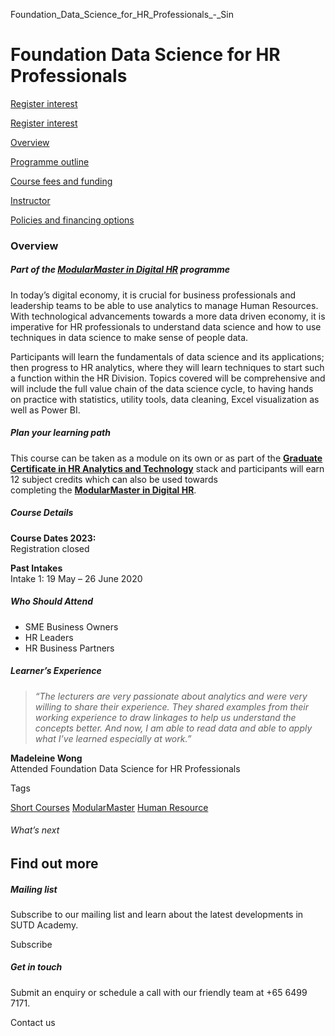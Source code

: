 Foundation_Data_Science_for_HR_Professionals_-_Sin



Foundation Data Science for HR Professionals
============================================

[Register interest](/admissions/academy/short-courses/short-courses-register-your-interest/?coursename=foundation-data-science-for-hr-professionals)

[Register interest](/admissions/academy/short-courses/short-courses-register-your-interest/?coursename=foundation-data-science-for-hr-professionals)

[Overview](/course/foundation-data-science-for-hr-professionals/#tabs)

[Programme outline](/course/foundation-data-science-for-hr-professionals/programme-outline/#tabs)

[Course fees and funding](/course/foundation-data-science-for-hr-professionals/course-fees-and-funding/#tabs)

[Instructor](/course/foundation-data-science-for-hr-professionals/instructor/#tabs)

[Policies and financing options](/course/foundation-data-science-for-hr-professionals/policies-and-financing-options/#tabs)

### Overview

##### **Part of the [ModularMaster in Digital HR](/course/ModularMaster-in-Digital-HR "ModularMasters in Digital HR") programme**

In today’s digital economy, it is crucial for business professionals and leadership teams to be able to use analytics to manage Human Resources. With technological advancements towards a more data driven economy, it is imperative for HR professionals to understand data science and how to use techniques in data science to make sense of people data.

Participants will learn the fundamentals of data science and its applications; then progress to HR analytics, where they will learn techniques to start such a function within the HR Division. Topics covered will be comprehensive and will include the full value chain of the data science cycle, to having hands on practice with statistics, utility tools, data cleaning, Excel visualization as well as Power BI.

##### **Plan your learning path**

This course can be taken as a module on its own or as part of the [**Graduate Certificate in HR Analytics and Technology**](/course/Graduate-Certificate-Digital-HR) stack and participants will earn 12 subject credits which can also be used towards completing the **[ModularMaster in Digital HR](/course/ModularMaster-in-Digital-HR "Learn more")**.

##### **Course Details**

**Course Dates 2023:**  
Registration closed

**Past Intakes**  
Intake 1: 19 May – 26 June 2020

##### **Who Should Attend**

* SME Business Owners
* HR Leaders
* HR Business Partners

##### **Learner’s Experience**

> *“The lecturers are very passionate about analytics and were very willing to share their experience. They shared examples from their working experience to draw linkages to help us understand the concepts better. And now, I am able to read data and able to apply what I’ve learned especially at work.”*

**Madeleine Wong**  
Attended Foundation Data Science for HR Professionals

Tags

[Short Courses](/admissions/academy/courses-and-modules/?academy-type-course=780)
[ModularMaster](/admissions/academy/courses-and-modules/?academy-type-course=792)
[Human Resource](/admissions/academy/courses-and-modules/?discipline=910)

###### What’s next

Find out more
-------------

##### Mailing list

Subscribe to our mailing list and learn about the latest developments in SUTD Academy.

Subscribe

##### Get in touch

Submit an enquiry or schedule a call with our friendly team at +65 6499 7171.

Contact us

